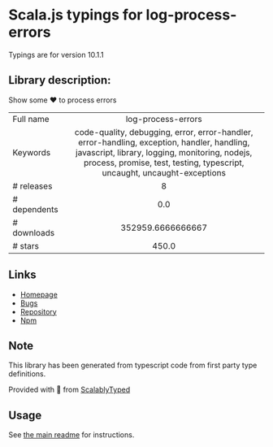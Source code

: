 
# Scala.js typings for log-process-errors

Typings are for version 10.1.1

## Library description:
Show some ❤️ to process errors

|                    |                 |
| ------------------ | :-------------: |
| Full name          | log-process-errors |
| Keywords           | code-quality, debugging, error, error-handler, error-handling, exception, handler, handling, javascript, library, logging, monitoring, nodejs, process, promise, test, testing, typescript, uncaught, uncaught-exceptions |
| # releases         | 8 |
| # dependents       | 0.0 |
| # downloads        | 352959.6666666667 |
| # stars            | 450.0 |

## Links
- [Homepage](https://www.github.com/ehmicky/log-process-errors)
- [Bugs](https://github.com/ehmicky/log-process-errors/issues)
- [Repository](https://github.com/ehmicky/log-process-errors)
- [Npm](https://www.npmjs.com/package/log-process-errors)
    


## Note
This library has been generated from typescript code from first party type definitions.

Provided with :purple_heart: from [ScalablyTyped](https://github.com/oyvindberg/ScalablyTyped)

## Usage
See [the main readme](../../readme.md) for instructions.


